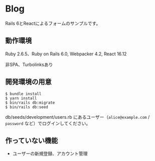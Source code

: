 # Blog

Rails 6とReactによるフォームのサンプルです。

## 動作環境

Ruby 2.6.5、Ruby on Rails 6.0, Webpacker 4.2, React 16.12

非SPA、Turbolinksあり

## 開発環境の用意

```
$ bundle install
$ yarn install
$ bin/rails db:migrate
$ bin/rails db:seed
```

db/seeds/development/users.rb にあるユーザー（`alice@example.com` / `password` など）でログインしてください。

## 作っていない機能

- ユーザーの新規登録、アカウント管理
